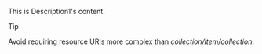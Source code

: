 This is Description1's content.

> [!TIP]
> Avoid requiring resource URIs more complex than *collection/item/collection*.

